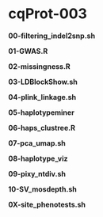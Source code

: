 # cqProt-003

**00-filtering_indel2snp.sh**

**01-GWAS.R**

**02-missingness.R**

**03-LDBlockShow.sh**

**04-plink_linkage.sh**

**05-haplotypeminer**

**06-haps_clustree.R**

**07-pca_umap.sh**

**08-haplotype_viz**

**09-pixy_ntdiv.sh**

**10-SV_mosdepth.sh**

**0X-site_phenotests.sh**
